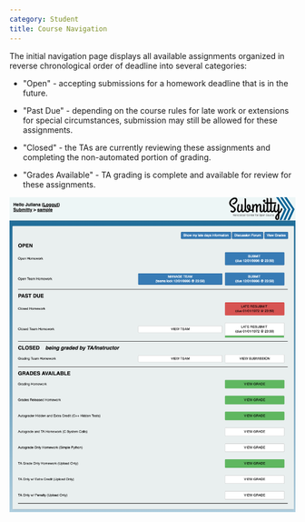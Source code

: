 ```yaml
---
category: Student
title: Course Navigation
---
```


The initial navigation page displays all available assignments
organized in reverse chronological order of deadline into several
categories:

  * "Open" - accepting submissions for a homework deadline that is in the
     future.  

  * "Past Due" - depending on the course rules for late work or
    extensions for special circumstances, submission may still be
    allowed for these assignments.

  * "Closed" - the TAs are currently reviewing these assignments and
    completing the non-automated portion of grading.

  * "Grades Available" - TA grading is complete and available for
    review for these assignments.

![](/images/NavigationStudent.png)



